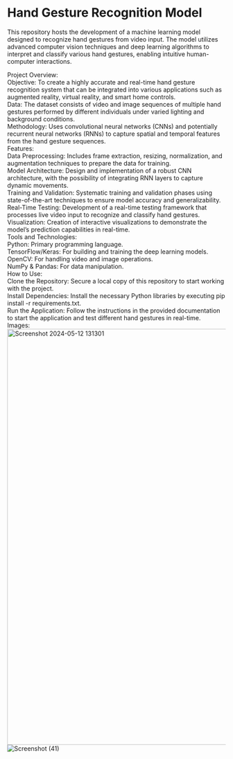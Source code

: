 # Hand Gesture Recognition Model<br>
This repository hosts the development of a machine learning model designed to recognize hand gestures from video input. The model utilizes advanced computer vision techniques and deep learning algorithms to interpret and classify various hand gestures, enabling intuitive human-computer interactions.<br>

Project Overview:<br>
Objective: To create a highly accurate and real-time hand gesture recognition system that can be integrated into various applications such as augmented reality, virtual reality, and smart home controls.<br>
Data: The dataset consists of video and image sequences of multiple hand gestures performed by different individuals under varied lighting and background conditions.<br>
Methodology: Uses convolutional neural networks (CNNs) and potentially recurrent neural networks (RNNs) to capture spatial and temporal features from the hand gesture sequences.<br>
Features:<br>
Data Preprocessing: Includes frame extraction, resizing, normalization, and augmentation techniques to prepare the data for training.<br>
Model Architecture: Design and implementation of a robust CNN architecture, with the possibility of integrating RNN layers to capture dynamic movements.<br>
Training and Validation: Systematic training and validation phases using state-of-the-art techniques to ensure model accuracy and generalizability.<br>
Real-Time Testing: Development of a real-time testing framework that processes live video input to recognize and classify hand gestures.<br>
Visualization: Creation of interactive visualizations to demonstrate the model’s prediction capabilities in real-time.<br>
Tools and Technologies:<br>
Python: Primary programming language.<br>
TensorFlow/Keras: For building and training the deep learning models.<br>
OpenCV: For handling video and image operations.<br>
NumPy & Pandas: For data manipulation.<br>
How to Use:<br>
Clone the Repository: Secure a local copy of this repository to start working with the project.<br>
Install Dependencies: Install the necessary Python libraries by executing pip install -r requirements.txt.<br>
Run the Application: Follow the instructions in the provided documentation to start the application and test different hand gestures in real-time.<br>
Images:<br>
<img width="960" alt="Screenshot 2024-05-12 131301" src="https://github.com/NikashSenguttuvan/PRODIGY_ML_04/assets/166650393/581807a9-1d61-4d6d-a655-cac59c768183"><br>
![Screenshot (41)](https://github.com/NikashSenguttuvan/PRODIGY_ML_04/assets/166650393/5547eefa-51f4-4a0c-9810-e3778bdf218d)


